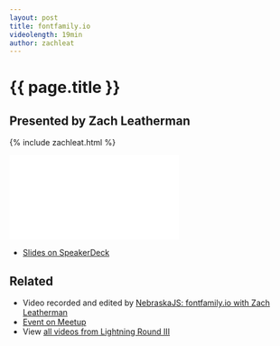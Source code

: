 ```yaml
---
layout: post
title: fontfamily.io
videolength: 19min
author: zachleat
---
```


# {{ page.title }}

## Presented by Zach Leatherman

{% include zachleat.html %}

<div class="fluid-width-video-wrapper"><iframe src="//www.youtube.com/embed/LbCT38Idhyk" frameborder="0" allowfullscreen></iframe></div>

* [Slides on SpeakerDeck](https://speakerdeck.com/zachleat/how-and-why-i-built-fontfamily-dot-io)

## Related

* Video recorded and edited by [NebraskaJS: fontfamily.io with Zach Leatherman](http://www.youtube.com/watch?v=LbCT38Idhyk)
* [Event on Meetup](http://www.meetup.com/nebraskajs/events/205949422/)
* View [all videos from Lightning Round III](https://www.youtube.com/playlist?list=PLCCU6TIglvLFFMmgtEU4CVKgAFMYovt9X)